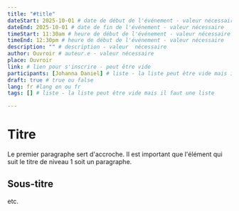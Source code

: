 ```yaml
---
title: "#title"
dateStart: 2025-10-01 # date de début de l'événement - valeur nécessaire
dateEnd: 2025-10-01 # date de fin de l'événement - valeur nécessaire
timeStart: 11:30am # heure de début de l'événement - valeur nécessaire
timeEnd: 12:30pm # heure de début de l'événement - valeur nécessaire
description: "" # description - valeur  nécessaire
author: Ouvroir # auteur.e - valeur nécessaire
place: Ouvroir
link: # lien pour s'inscrire - peut être vide
participants: [Johanna Daniel] # liste - la liste peut être vide mais il faut une liste
draft: true # true ou false
lang: fr #lang en ou fr
tags: [] # liste - la liste peut être vide mais il faut une liste

---
```


# Titre

Le premier paragraphe sert d'accroche. Il est important que l'élément qui suit le titre de niveau 1 soit un paragraphe.

## Sous-titre

etc.